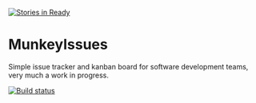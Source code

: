 [![Stories in Ready](https://badge.waffle.io/munumafia/munkeyissues.png?label=ready&title=Ready)](https://waffle.io/munumafia/munkeyissues)
# MunkeyIssues

Simple issue tracker and kanban board for software development teams, very much a work in progress.

[![Build status](https://ci.appveyor.com/api/projects/status/de8pswb38gelad1j?svg=true)](https://ci.appveyor.com/project/munumafia/munkeyissues)
